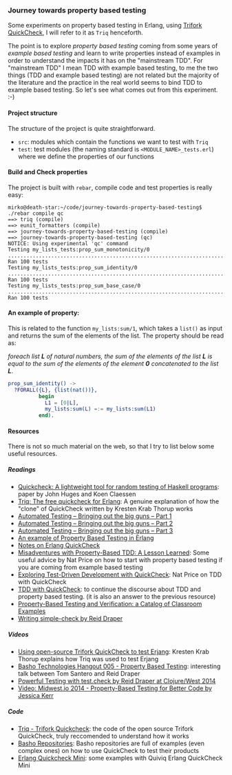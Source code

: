 ### Journey towards property based testing
Some experiments on property based testing in Erlang, using [Trifork QuickCheck](https://github.com/krestenkrab/triq), I will refer to it as `Triq` henceforth.

The point is to explore _property based testing_ coming from some years of _example based testing_ and learn to write properties instead of examples in order to understand the impacts it has on the "mainstream TDD". For "mainstream TDD" I mean TDD with example based testing, to me the two things (TDD and example based testing) are not related but the majority of the literature and the practice in the real world seems to bind TDD to example based testing. So let's see what comes out from this experiment. :-)

#### Project structure

The structure of the project is quite straightforward.
- `src`: modules which contain the functions we want to test with `Triq`
- `test`: test modules (the naming standard is `<MODULE_NAME>_tests.erl`) where we define the properties of our functions

#### Build and Check properties
The project is built with `rebar`, compile code and test properties is really easy:

```shell
mirko@death-star:~/code/journey-towards-property-based-testing$ ./rebar compile qc
==> triq (compile)
==> eunit_formatters (compile)
==> journey-towards-property-based-testing (compile)
==> journey-towards-property-based-testing (qc)
NOTICE: Using experimental 'qc' command
Testing my_lists_tests:prop_sum_monotonicity/0
....................................................................................................
Ran 100 tests
Testing my_lists_tests:prop_sum_identity/0
....................................................................................................
Ran 100 tests
Testing my_lists_tests:prop_sum_base_case/0
....................................................................................................
Ran 100 tests
```


#### An example of property:

This is related to the function `my_lists:sum/1`, which takes a `list()` as input and returns the sum of the elements of the list.
The property should be read as:

_foreach list **L** of natural numbers, the sum of the elements of the list **L** is equal to the sum of the elements of the element **0** concatenated to the list **L**_.

```erlang
prop_sum_identity() ->
  ?FORALL({L}, {list(nat())},
          begin
            L1 = [0|L],
            my_lists:sum(L) =:= my_lists:sum(L1)
          end).
```


#### Resources
There is not so much material on the web, so that I try to list below some useful resources.

##### Readings
- [Quickcheck: A lightweight tool for random testing of Haskell programs](http://www.eecs.northwestern.edu/~robby/courses/395-495-2009-fall/quick.pdf): paper by John Huges and Koen Claessen
- [Triq: The free quickcheck for Erlang](http://www.javalimit.com/2010/05/triq-the-free-quickcheck-for-erlang.html):
A genuine explanation of how the "clone" of QuickCheck written by Kresten Krab Thorup works
- [Automated Testing – Bringing out the big guns – Part 1](http://erlcode.wordpress.com/2010/11/10/automated-testing-bringing-out-the-big-guns-part-1/)
- [Automated Testing – Bringing out the big guns – Part 2](https://erlcode.wordpress.com/2010/11/21/automated-testing-%E2%80%93-bringing-out-the-big-guns-%E2%80%93-part-2/)
- [Automated Testing – Bringing out the big guns – Part 3](https://erlcode.wordpress.com/2010/12/05/automated-testing-%E2%80%93-bringing-out-the-big-guns-%E2%80%93-part-3/)
- [An example of Property Based Testing in Erlang](http://jlouisramblings.blogspot.it/2011/12/example-of-property-based-testing-in.html)
- [Notes on Erlang QuickCheck](http://roberto-aloi.com/erlang/notes-on-erlang-quickcheck/)
- [Misadventures with Property-Based TDD: A Lesson Learned](http://www.natpryce.com/articles/000800.html): Some useful advice by Nat Price on how to start with property based testing if you are coming from example based testing
- [Exploring Test-Driven Development with QuickCheck](http://www.natpryce.com/articles/000795.html): Nat Price on TDD with QuickCheck
- [TDD with QuickCheck](http://primitive-automaton.logdown.com/posts/142511/tdd-with-quickcheck): to continue the discourse about TDD and property based testing. (it is also an answer to the previous resource)
- [Property-Based Testing and Verification: a Catalog of Classroom Examples](http://www.cs.ou.edu/~rlpage/SEcollab/rlpIFL2011.pdf)
- [Writing simple-check by Reid Draper](http://reiddraper.com/writing-simple-check/)


##### Videos
- [Using open-source Trifork QuickCheck to test Erjang](http://vimeo.com/17102985): Kresten Krab Thorup explains how Triq was used to test Erjang
- [Basho Technologies Hangout 005 - Property Based Testing](https://www.youtube.com/watch?v=D06M8NMJYCw): interesting talk between Tom Santero and Reid Draper
- [Powerful Testing with test.check by Reid Draper at Clojure/West 2014](https://www.youtube.com/watch?v=JMhNINPo__g)
- [Video: Midwest.io 2014 - Property-Based Testing for Better Code by Jessica Kerr](https://www.youtube.com/watch?v=shngiiBfD80)

##### Code
- [Triq - Trifork Quickcheck](https://github.com/krestenkrab/triq): the code of the open source Trifork QuickCheck, truly reccomended to understand how it works
- [Basho Repositories](https://github.com/basho): Basho repositories are full of examples (even complex ones) on how to use QuickCheck to test their products
- [Erlang Quickcheck Mini](https://github.com/rpt/eqcmini): some examples with Quiviq Erlang QuickCheck Mini
